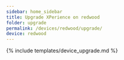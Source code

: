 ```yaml
---
sidebar: home_sidebar
title: Upgrade XPerience on redwood
folder: upgrade
permalink: /devices/redwood/upgrade/
device: redwood
---
```

{% include templates/device_upgrade.md %}
